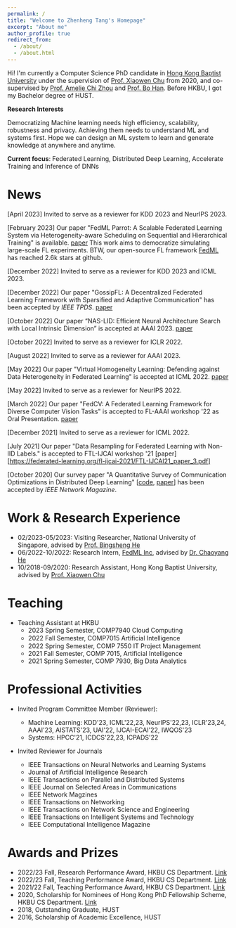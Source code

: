 ```yaml
---
permalink: /
title: "Welcome to Zhenheng Tang's Homepage"
excerpt: "About me"
author_profile: true
redirect_from: 
  - /about/
  - /about.html
---
```


Hi! I'm currently a Computer Science PhD candidate in [Hong Kong Baptist University](https://www.hkbu.edu.hk) under the supervision of [Prof. Xiaowen Chu](https://sites.google.com/view/chuxiaowen) from 2020, and co-supervised by [Prof. Amelie Chi Zhou](https://www.comp.hkbu.edu.hk/~amelieczhou/) and [Prof. Bo Han](https://bhanml.github.io/). Before HKBU, I got my Bachelor degree of HUST.


**Research Interests**

Democratizing Machine learning needs high efficiency, scalability, robustness and privacy. Achieving them needs to understand ML and systems first. Hope we can design an ML system to learn and generate knowledge at anywhere and anytime.

**Current focus**: Federated Learning, Distributed Deep Learning, Accelerate Training and Inference of DNNs



News
======

[April 2023] Invited to serve as a reviewer for KDD 2023 and NeurIPS 2023.

[February 2023] Our paper "FedML Parrot: A Scalable Federated Learning System via Heterogeneity-aware Scheduling on Sequential and Hierarchical Training" is available. [paper](https://arxiv.org/pdf/2303.01778.pdf) This work aims to democratize simulating large-scale FL experiments. BTW, our open-source FL framework [FedML](https://github.com/FedML-AI/FedML) has reached 2.6k stars at github.

[December 2022] Invited to serve as a reviewer for KDD 2023 and ICML 2023.

[December 2022] Our paper "GossipFL: A Decentralized Federated Learning Framework with Sparsified and Adaptive Communication" has been accepted by *IEEE TPDS*. [paper](https://ieeexplore.ieee.org/document/9996127)


[October 2022] Our paper “NAS-LID: Efficient Neural Architecture Search with Local Intrinsic Dimension” is accepted at AAAI 2023. [paper](https://arxiv.org/abs/2211.12759)

[October 2022] Invited to serve as a reviewer for ICLR 2022.

[August 2022] Invited to serve as a reviewer for AAAI 2023.

[May 2022] Our paper "Virtual Homogeneity Learning: Defending against Data Heterogeneity in Federated Learning" is accepted at ICML 2022. [paper](https://proceedings.mlr.press/v162/tang22d.html)

[May 2022] Invited to serve as a reviewer for NeurIPS 2022.


[March 2022] Our paper "FedCV: A Federated Learning Framework for Diverse Computer Vision Tasks" is accepted to FL-AAAI workshop '22 as Oral Presentation. [paper](https://arxiv.org/pdf/2111.11066.pdf)


[December 2021] Invited to serve as a reviewer for ICML 2022.

[July 2021] Our paper "Data Resampling for Federated Learning with Non-IID Labels." is accepted to FTL-IJCAI workshop '21 [paper] [https://federated-learning.org/fl-ijcai-2021/FTL-IJCAI21_paper_3.pdf]


[October 2020] Our survey paper "A Quantitative Survey of Communication Optimizations in Distributed Deep Learning" \[[code](https://github.com/HKBU-HPML/ddl-benchmarks), [paper](https://arxiv.org/abs/2005.13247)\] has been accepted by *IEEE Network Magazine*.


Work & Research Experience 
======
- 02/2023-05/2023: Visiting Researcher, National University of Singapore, advised by [Prof. Bingsheng He](https://www.comp.nus.edu.sg/~hebs/)
- 06/2022-10/2022: Research Intern, [FedML Inc](https://www.fedml.ai/), advised by [Dr. Chaoyang He](https://chaoyanghe.com/)
- 10/2018-09/2020: Research Assistant, Hong Kong Baptist University, advised by [Prof. Xiaowen Chu](https://sites.google.com/view/chuxiaowen)


Teaching
======
- Teaching Assistant at HKBU
    - 2023 Spring Semester, COMP7940 Cloud Computing
    - 2022 Fall Semester, COMP7015 Artiﬁcial Intelligence 
    - 2022 Spring Semester, COMP 7550 IT Project Management
    - 2021 Fall Semester, COMP 7015, Artificial Intelligence
    - 2021 Spring Semester, COMP 7930, Big Data Analytics

Professional Activities
======
- Invited Program Committee Member (Reviewer):
    - Machine Learning: KDD'23, ICML'22,23, NeurIPS'22,23, ICLR'23,24, AAAI'23, AISTATS'23, UAI'22, IJCAI-ECAI'22, IWQOS'23
    - Systems: HPCC'21, ICDCS'22,23, ICPADS'22

- Invited Reviewer for Journals
    - IEEE Transactions on Neural Networks and Learning Systems
    - Journal of Artificial Intelligence Research
    - IEEE Transactions on Parallel and Distributed Systems
    - IEEE Journal on Selected Areas in Communications
    - IEEE Network Magzines
    - IEEE Transactions on Networking
    - IEEE Transactions on Network Science and Engineering
    - IEEE Transactions on Intelligent Systems and Technology
    - IEEE Computational Intelligence Magazine


Awards and Prizes
======
- 2022/23 Fall, Research Performance Award, HKBU CS Department. [Link](https://www.comp.hkbu.edu.hk/v1/?pid=48)
- 2022/23 Fall, Teaching Performance Award, HKBU CS Department. [Link](https://www.comp.hkbu.edu.hk/v1/?pid=48)
- 2021/22 Fall, Teaching Performance Award, HKBU CS Department. [Link](https://www.comp.hkbu.edu.hk/v1/?pid=48)
- 2020, Scholarship for Nominees of Hong Kong PhD Fellowship Scheme, HKBU CS Department. [Link](https://www.comp.hkbu.edu.hk/v1/?pid=48)
- 2018, Outstanding Graduate, HUST
- 2016, Scholarship of Academic Excellence, HUST




